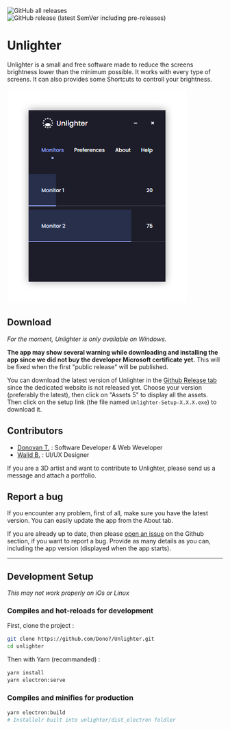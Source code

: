 ![GitHub all releases](https://img.shields.io/github/downloads/Dono7/Unlighter/total?color=%23656ecf&logoColor=%23111&label=total%20downloads)
![GitHub release (latest SemVer including pre-releases)](https://img.shields.io/github/v/release/Dono7/Unlighter?include_prereleases&label=lastest%20release&color=%23656ecf)


# Unlighter

Unlighter is a small and free software made to reduce the screens brightness lower than the minimum possible. It works with every type of screens. It can also provides some Shortcuts to controll your brightness.

![Unlighter App Screenshot](doc/img/unlighter-screenshot.png)

## Download

*For the moment, Unlighter is only available on Windows.*

**The app may show several warning while downloading and installing the app since we did not buy the developer Microsoft certificate yet.** This will be fixed when the first "public release" will be published.

You can download the latest version of Unlighter in the [Github Release tab](https://github.com/Dono7/Unlighter/releases) since the dedicated website is not released yet. Choose your version (preferably the latest), then click on "Assets 5" to display all the assets. Then click on the setup link (the file named `Unlighter-Setup-X.X.X.exe`) to download it.



## Contributors

- [Donovan T.](https://github.com/Dono7/) : Software Developer & Web Weveloper
- [Walid B.](https://www.behance.net/bourhanewac933) : UI/UX Designer

If you are a 3D artist and want to contribute to Unlighter, please send us a message and attach a portfolio.

## Report a bug

If you encounter any problem, first of all, make sure you have the latest version. You can easily update the app from the About tab.

If you are already up to date, then please [open an issue](https://github.com/Dono7/Unlighter/issues) on the Github section, if you want to report a bug. Provide as many details as you can, including the app version (displayed when the app starts).

---

## Development Setup

*This may not work properly on iOs or Linux*

### Compiles and hot-reloads for development

First, clone the project :

```bash
git clone https://github.com/Dono7/Unlighter.git
cd unlighter
```

Then with Yarn (recommanded) : 

```bash
yarn install
yarn electron:serve
```

### Compiles and minifies for production

```bash
yarn electron:build
# Installelr built into unlighter/dist_electron foldler
```

